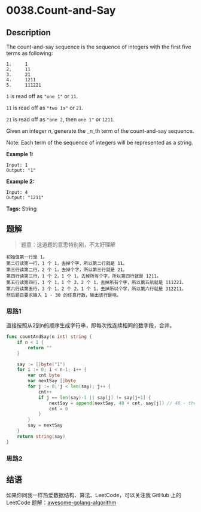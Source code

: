 # 0038.Count-and-Say

## Description

The count-and-say sequence is the sequence of integers with the first five terms as following:

```text
1.     1
2.     11
3.     21
4.     1211
5.     111221
```

`1` is read off as `"one 1"` or `11`.

`11` is read off as `"two 1s"` or `21`.

`21` is read off as `"one 2`, then `one 1"` or `1211`.

Given an integer _n_, generate the _n_th term of the count-and-say sequence.

Note: Each term of the sequence of integers will be represented as a string.

**Example 1:**

```text
Input: 1
Output: "1"
```

**Example 2:**

```text
Input: 4
Output: "1211"
```

**Tags:** String

## 题解

> 题意：这道题的意思特别刚，不太好理解

```text
初始值第一行是 1。
第二行读第一行，1 个 1，去掉个字，所以第二行就是 11。
第三行读第二行，2 个 1，去掉个字，所以第三行就是 21。
第四行读第三行，1 个 2，1 个 1，去掉所有个字，所以第四行就是 1211。
第五行读第四行，1 个 1，1 个 2，2 个 1，去掉所有个字，所以第五航就是 111221。
第六行读第五行，3 个 1，2 个 2，1 个 1，去掉所以个字，所以第六行就是 312211。
然后题目要求输入 1 - 30 的任意行数，输出该行是啥。
```

### 思路1

直接按照从2到n的顺序生成字符串，即每次找连续相同的数字段，合并。

```go
func countAndSay(n int) string {
    if n < 1 {
        return ""
    }

    say := []byte("1")
    for i := 0; i < n-1; i++ {
        var cnt byte
        var nextSay []byte
        for j := 0; j < len(say); j++ {
            cnt++
            if j == len(say)-1 || say[j] != say[j+1] {
                nextSay = append(nextSay, 48 + cnt, say[j]) // 48 - the ASCII code point of "0"
                cnt = 0
            }
        }
        say = nextSay
    }
    return string(say)
}
```

### 思路2

## 结语

如果你同我一样热爱数据结构、算法、LeetCode，可以关注我 GitHub 上的 LeetCode 题解：[awesome-golang-algorithm](https://github.com/kylesliu/awesome-golang-algorithm)

